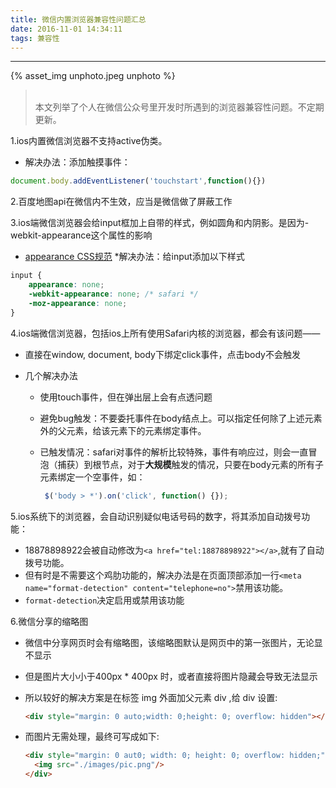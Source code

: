 ```yaml
---
title: 微信内置浏览器兼容性问题汇总
date: 2016-11-01 14:34:11
tags: 兼容性
---
```


<hr>

{% asset_img unphoto.jpeg unphoto %}

<blockquote><br>本文列举了个人在微信公众号里开发时所遇到的浏览器兼容性问题。不定期更新。

</blockquote>

<!--more-->

1.ios内置微信浏览器不支持active伪类。

- 解决办法：添加触摸事件：

```javascript
document.body.addEventListener('touchstart',function(){})
```

2.百度地图api在微信内不生效，应当是微信做了屏蔽工作

3.ios端微信浏览器会给input框加上自带的样式，例如圆角和内阴影。是因为-webkit-appearance这个属性的影响

- [appearance CSS规范](http://www.w3school.com.cn/cssref/pr_appearance.asp)
  *解决办法：给input添加以下样式

```css
input {
    appearance: none;
    -webkit-appearance: none; /* safari */
    -moz-appearance: none;
}
```

4.ios端微信浏览器，包括ios上所有使用Safari内核的浏览器，都会有该问题——

- 直接在window, document, body下绑定click事件，点击body不会触发

- 几个解决办法

  - 使用touch事件，但在弹出层上会有点透问题

  - 避免bug触发：不要委托事件在body结点上。可以指定任何除了上述元素外的父元素，给该元素下的元素绑定事件。

  - 已触发情况：safari对事件的解析比较特殊，事件有响应过，则会一直冒泡（捕获）到根节点，对于**大规模**触发的情况，只要在body元素的所有子元素绑定一个空事件，如：

    ```javascript
     $('body > *').on('click', function() {});
    ```

5.ios系统下的浏览器，会自动识别疑似电话号码的数字，将其添加自动拨号功能：

- 18878898922会被自动修改为`<a href="tel:18878898922"></a>`,就有了自动拨号功能。
- 但有时是不需要这个鸡肋功能的，解决办法是在页面顶部添加一行`<meta name="format-detection" content="telephone=no">`禁用该功能。
- `format-detection`决定启用或禁用该功能

6.微信分享的缩略图

* 微信中分享网页时会有缩略图，该缩略图默认是网页中的第一张图片，无论显不显示

* 但是图片大小小于400px * 400px 时，或者直接将图片隐藏会导致无法显示

* 所以较好的解决方案是在标签 img 外面加父元素 div ,给 div 设置:

  ```html
  <div style="margin: 0 auto;width: 0;height: 0; overflow: hidden"></div>
  ```

* 而图片无需处理，最终可写成如下:

  ```html
  <div style="margin: 0 aut0; width: 0; height: 0; overflow: hidden;">
    <img src="./images/pic.png"/>
  </div>
  ```